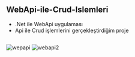 ## WebApi-ile-Crud-Islemleri
- .Net ile WebApi uygulaması
- Api ile Crud işlemlerini gerçekleştirdiğim proje
##
![wepapi](https://user-images.githubusercontent.com/79447748/210836179-8f537e50-b7f3-4d5d-bf65-bae2c44956dd.png)
![webapi2](https://user-images.githubusercontent.com/79447748/210836189-102d301e-e23f-4ea4-b4de-a4030857880e.png)
